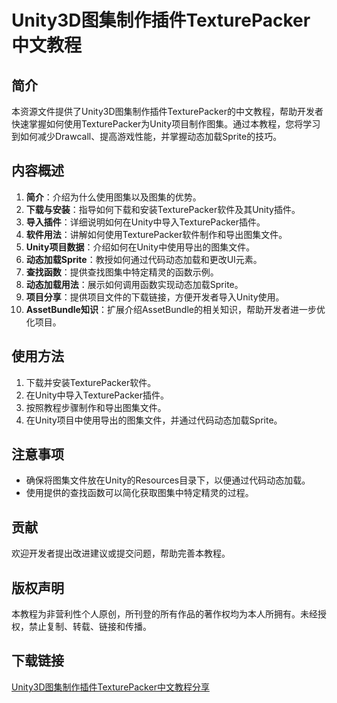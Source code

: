 # Unity3D图集制作插件TexturePacker中文教程

## 简介
本资源文件提供了Unity3D图集制作插件TexturePacker的中文教程，帮助开发者快速掌握如何使用TexturePacker为Unity项目制作图集。通过本教程，您将学习到如何减少Drawcall、提高游戏性能，并掌握动态加载Sprite的技巧。

## 内容概述
1. **简介**：介绍为什么使用图集以及图集的优势。
2. **下载与安装**：指导如何下载和安装TexturePacker软件及其Unity插件。
3. **导入插件**：详细说明如何在Unity中导入TexturePacker插件。
4. **软件用法**：讲解如何使用TexturePacker软件制作和导出图集文件。
5. **Unity项目数据**：介绍如何在Unity中使用导出的图集文件。
6. **动态加载Sprite**：教授如何通过代码动态加载和更改UI元素。
7. **查找函数**：提供查找图集中特定精灵的函数示例。
8. **动态加载用法**：展示如何调用函数实现动态加载Sprite。
9. **项目分享**：提供项目文件的下载链接，方便开发者导入Unity使用。
10. **AssetBundle知识**：扩展介绍AssetBundle的相关知识，帮助开发者进一步优化项目。

## 使用方法
1. 下载并安装TexturePacker软件。
2. 在Unity中导入TexturePacker插件。
3. 按照教程步骤制作和导出图集文件。
4. 在Unity项目中使用导出的图集文件，并通过代码动态加载Sprite。

## 注意事项
- 确保将图集文件放在Unity的Resources目录下，以便通过代码动态加载。
- 使用提供的查找函数可以简化获取图集中特定精灵的过程。

## 贡献
欢迎开发者提出改进建议或提交问题，帮助完善本教程。

## 版权声明
本教程为非营利性个人原创，所刊登的所有作品的著作权均为本人所拥有。未经授权，禁止复制、转载、链接和传播。

## 下载链接

[Unity3D图集制作插件TexturePacker中文教程分享](https://pan.quark.cn/s/105d0945c55b)